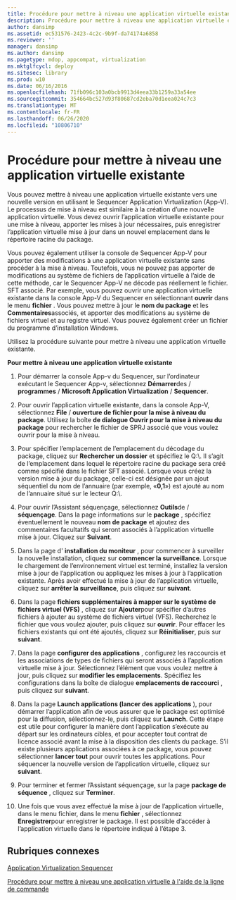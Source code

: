 ```yaml
---
title: Procédure pour mettre à niveau une application virtuelle existante
description: Procédure pour mettre à niveau une application virtuelle existante
author: dansimp
ms.assetid: ec531576-2423-4c2c-9b9f-da74174a6858
ms.reviewer: ''
manager: dansimp
ms.author: dansimp
ms.pagetype: mdop, appcompat, virtualization
ms.mktglfcycl: deploy
ms.sitesec: library
ms.prod: w10
ms.date: 06/16/2016
ms.openlocfilehash: 71fb096c103a0bcb9913d4eea33b1259a33a54ee
ms.sourcegitcommit: 354664bc527d93f80687cd2eba70d1eea024c7c3
ms.translationtype: MT
ms.contentlocale: fr-FR
ms.lasthandoff: 06/26/2020
ms.locfileid: "10806710"
---
```

# Procédure pour mettre à niveau une application virtuelle existante


Vous pouvez mettre à niveau une application virtuelle existante vers une nouvelle version en utilisant le Sequencer Application Virtualization (App-V). Le processus de mise à niveau est similaire à la création d’une nouvelle application virtuelle. Vous devez ouvrir l’application virtuelle existante pour une mise à niveau, apporter les mises à jour nécessaires, puis enregistrer l’application virtuelle mise à jour dans un nouvel emplacement dans le répertoire racine du package.

Vous pouvez également utiliser la console de Sequencer App-V pour apporter des modifications à une application virtuelle existante sans procéder à la mise à niveau. Toutefois, vous ne pouvez pas apporter de modifications au système de fichiers de l’application virtuelle à l’aide de cette méthode, car le Sequencer App-V ne décode pas réellement le fichier. SFT associé. Par exemple, vous pouvez ouvrir une application virtuelle existante dans la console App-V du Sequencer en sélectionnant **ouvrir** dans le menu **fichier** . Vous pouvez mettre à jour le **nom du package** et les **Commentaires**associés, et apporter des modifications au système de fichiers virtuel et au registre virtuel. Vous pouvez également créer un fichier du programme d’installation Windows.

Utilisez la procédure suivante pour mettre à niveau une application virtuelle existante.

**Pour mettre à niveau une application virtuelle existante**

1.  Pour démarrer la console App-v du Sequencer, sur l’ordinateur exécutant le Sequencer App-v, sélectionnez **Démarrer**des / **programmes** / **Microsoft Application Virtualization** / **Sequencer**.

2.  Pour ouvrir l’application virtuelle existante, dans la console App-V, sélectionnez **File** / **ouverture de fichier pour la mise à niveau du package**. Utilisez la boîte **de dialogue Ouvrir pour la mise à niveau du package** pour rechercher le fichier de SPRJ associé que vous voulez ouvrir pour la mise à niveau.

3.  Pour spécifier l’emplacement de l’emplacement du décodage du package, cliquez sur **Rechercher un dossier** et spécifiez le Q:\\. Il s’agit de l’emplacement dans lequel le répertoire racine du package sera créé comme spécifié dans le fichier SFT associé. Lorsque vous créez la version mise à jour du package, celle-ci est désignée par un ajout séquentiel du nom de l’annuaire (par exemple, «**0,1**») est ajouté au nom de l’annuaire situé sur le lecteur Q:\\.

4.  Pour ouvrir l’Assistant séquençage, sélectionnez **Outils**de / **séquençage**. Dans la page informations sur le **package** , spécifiez éventuellement le nouveau **nom de package** et ajoutez des commentaires facultatifs qui seront associés à l’application virtuelle mise à jour. Cliquez sur **Suivant**.

5.  Dans la page d' **installation du moniteur** , pour commencer à surveiller la nouvelle installation, cliquez sur **commencer la surveillance**. Lorsque le chargement de l’environnement virtuel est terminé, installez la version mise à jour de l’application ou appliquez les mises à jour à l’application existante. Après avoir effectué la mise à jour de l’application virtuelle, cliquez sur **arrêter la surveillance**, puis cliquez sur **suivant**.

6.  Dans la page **fichiers supplémentaires à mapper sur le système de fichiers virtuel (VFS)** , cliquez sur **Ajouter**pour spécifier d’autres fichiers à ajouter au système de fichiers virtuel (VFS). Recherchez le fichier que vous voulez ajouter, puis cliquez sur **ouvrir**. Pour effacer les fichiers existants qui ont été ajoutés, cliquez sur **Réinitialiser**, puis sur **suivant**.

7.  Dans la page **configurer des applications** , configurez les raccourcis et les associations de types de fichiers qui seront associés à l’application virtuelle mise à jour. Sélectionnez l’élément que vous voulez mettre à jour, puis cliquez sur **modifier les emplacements**. Spécifiez les configurations dans la boîte de dialogue **emplacements de raccourci** , puis cliquez sur **suivant**.

8.  Dans la page **Launch applications (lancer des applications** ), pour démarrer l’application afin de vous assurer que le package est optimisé pour la diffusion, sélectionnez-le, puis cliquez sur **Launch**. Cette étape est utile pour configurer la manière dont l’application s’exécute au départ sur les ordinateurs cibles, et pour accepter tout contrat de licence associé avant la mise à la disposition des clients du package. S’il existe plusieurs applications associées à ce package, vous pouvez sélectionner **lancer tout** pour ouvrir toutes les applications. Pour séquencer la nouvelle version de l’application virtuelle, cliquez sur **suivant**.

9.  Pour terminer et fermer l’Assistant séquençage, sur la page **package de séquence** , cliquez sur **Terminer**.

10. Une fois que vous avez effectué la mise à jour de l’application virtuelle, dans le menu fichier, dans le menu **fichier** , sélectionnez **Enregistrer**pour enregistrer le package. Il est possible d’accéder à l’application virtuelle dans le répertoire indiqué à l’étape 3.

## Rubriques connexes


[Application Virtualization Sequencer](application-virtualization-sequencer.md)

[Procédure pour mettre à niveau une application virtuelle à l'aide de la ligne de commande](how-to-upgrade-a-virtual-application-by-using-the-command-line.md)

 

 





